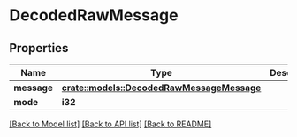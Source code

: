 # DecodedRawMessage

## Properties

Name | Type | Description | Notes
------------ | ------------- | ------------- | -------------
**message** | [**crate::models::DecodedRawMessageMessage**](DecodedRawMessage_message.md) |  | 
**mode** | **i32** |  | 

[[Back to Model list]](../README.md#documentation-for-models) [[Back to API list]](../README.md#documentation-for-api-endpoints) [[Back to README]](../README.md)


